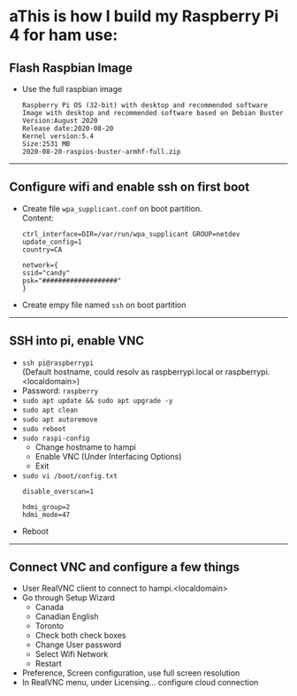 # aThis is how I build my Raspberry Pi 4 for ham use:

## Flash Raspbian Image

- Use the full raspbian image
    ```
    Raspberry Pi OS (32-bit) with desktop and recommended software
    Image with desktop and recommended software based on Debian Buster
    Version:August 2020
    Release date:2020-08-20
    Kernel version:5.4
    Size:2531 MB
    2020-08-20-raspios-buster-armhf-full.zip
    ```
---
## Configure wifi and enable ssh on first boot
- Create file ```wpa_supplicant.conf``` on boot partition.\
    Content:
    ```
    ctrl_interface=DIR=/var/run/wpa_supplicant GROUP=netdev
    update_config=1
    country=CA

    network={
    ssid="candy"
    psk="###################"
    }
    ```
- Create empy file named ```ssh``` on boot partition
---
## SSH into pi, enable VNC
- ```ssh pi@raspberrypi```\
  (Default hostname, could resolv as raspberrypi.local or raspberrypi.\<localdomain\>)
- Password: ```raspberry```
- ```sudo apt update && sudo apt upgrade -y```
- ```sudo apt clean```
- ```sudo apt autoremove```
- ```sudo reboot```
- ```sudo raspi-config```
    - Change hostname to hampi
    - Enable VNC (Under Interfacing Options)
    - Exit
- ```sudo vi /boot/config.txt```
    ```
    disable_overscan=1

    hdmi_group=2
    hdmi_mode=47
    ```
- Reboot
---
## Connect VNC and configure a few things
- User RealVNC client to connect to hampi.\<localdomain\>
- Go through Setup Wizard
    - Canada
    - Canadian English
    - Toronto
    - Check both check boxes
    - Change User password
    - Select Wifi Network
    - Restart
- Preference, Screen configuration, use full screen resolution
- In RealVNC menu, under Licensing... configure cloud connection
